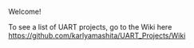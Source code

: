 Welcome!

To see a list of UART projects, go to the Wiki here https://github.com/karlyamashita/UART_Projects/Wiki

